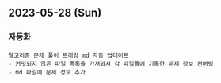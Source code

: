 ## 2023-05-28 (Sun)

### 자동화
    알고리즘 문제 풀이 트래킹 md 자동 업데이트
    - 커밋되지 않은 파일 목록을 가져와서 각 파일들에 기록한 문제 정보 컨버팅
    - md 파일에 문제 정보 추가 